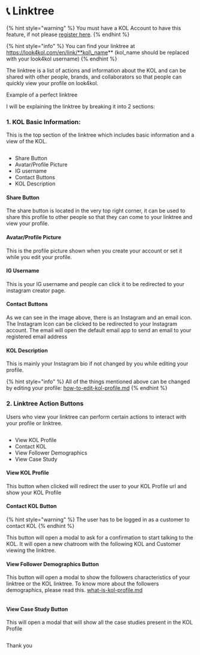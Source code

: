 # 📞 Linktree

{% hint style="warning" %}
You must have a KOL Account to have this feature, if not please [register here](https://look4kol.com/en/register?type=kol).
{% endhint %}

{% hint style="info" %}
You can find your linktree at https://look4kol.com/en/link/**kol\_name** (kol\_name should be replaced with your look4kol username)
{% endhint %}

The linktree is a list of actions and information about the KOL and can be shared with other people, brands, and collaborators so that people can quickly view your profile on look4kol.

<img src="../.gitbook/assets/image (12) (1).png" alt="" data-size="original">Example of a perfect linktree

I will be explaining the linktree by breaking it into 2 sections:

### 1. KOL Basic Information:

This is the top section of the linktree which includes basic information and a view of the KOL.

<figure><img src="../.gitbook/assets/image (4) (1).png" alt=""><figcaption></figcaption></figure>

* Share Button
* Avatar/Profile Picture
* IG username
* Contact Buttons
* KOL Description

#### Share Button

The share button is located in the very top right corner, it can be used to share this profile to other people so that they can come to your linktree and view your profile.

#### Avatar/Profile Picture

This is the profile picture shown when you create your account or set it while you edit your profile.

#### IG Username

This is your IG username and people can click it to be redirected to your instagram creator page.

#### Contact Buttons

As we can see in the image above, there is an Instagram and an email icon. The Instagram Icon can be clicked to be redirected to your Instagram account. The email will open the default email app to send an email to your registered email address

#### KOL Description

This is mainly your Instagram bio if not changed by you while editing your profile.

{% hint style="info" %}
All of the things mentioned above can be changed by editing your profile: [how-to-edit-kol-profile.md](kol-profile/how-to-edit-kol-profile.md "mention")
{% endhint %}

### 2. Linktree Action Buttons

Users who view your linktree can perform certain actions to interact with your profile or linktree.

<figure><img src="../.gitbook/assets/image (7) (1).png" alt=""><figcaption></figcaption></figure>

* View KOL Profile
* Contact KOL
* View Follower Demographics&#x20;
* View Case Study

#### View KOL Profile

This button when clicked will redirect the user to your KOL Profile url and show your KOL Profile

#### Contact KOL Button

{% hint style="warning" %}
The user has to be logged in as a customer to contact KOL
{% endhint %}

This button will open a modal to ask for a confirmation to start talking to the KOL. It will open a new chatroom with the following KOL and Customer viewing the linktree.

#### View Follower Demographics Button

This button will open a modal to show the followers characteristics of your linktree or the KOL linktree. To know more about the followers demographics, please read this. [what-is-kol-profile.md](kol-profile/what-is-kol-profile.md "mention")

<figure><img src="../.gitbook/assets/image (8) (1).png" alt=""><figcaption></figcaption></figure>

#### View Case Study Button

This will open a modal that will show all the case studies present in the KOL Profile

<figure><img src="../.gitbook/assets/image (3) (1).png" alt=""><figcaption></figcaption></figure>

Thank you

